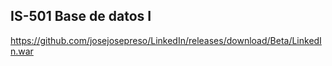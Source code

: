 ## IS-501 Base de datos I
https://github.com/josejosepreso/LinkedIn/releases/download/Beta/LinkedIn.war
